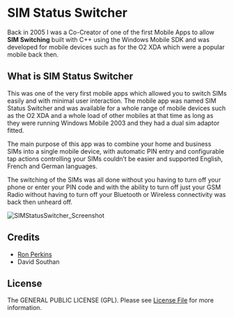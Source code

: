 # SIM Status Switcher

Back in 2005 I was a Co-Creator of one of the first Mobile Apps to allow **SIM Switching** built with C++ using the Windows Mobile SDK and was developed for mobile devices such as for the O2 XDA which were a popular mobile back then.

## What is SIM Status Switcher

This was one of the very first mobile apps which allowed you to switch SIMs easily and with minimal user interaction. The mobile app was named SIM Status Switcher and was available for a whole range of mobile devices such as the O2 XDA and a whole load of other mobiles at that time as long as they were running Windows Mobile 2003 and they had a dual sim adaptor fitted.

The main purpose of this app was to combine your home and business SIMs into a single mobile device, with automatic PIN entry and configurable tap actions controlling your SIMs couldn’t be easier and supported English, French and German languages.

The switching of the SIMs was all done without you having to turn off your phone or enter your PIN code and with the ability to turn off just your GSM Radio without having to turn off your Bluetooth or Wireless connectivity was back then unheard off. 

![SIMStatusSwitcher_Screenshot](https://ronperkins.com/SIMStatusSwitcher.gif)

## Credits

* [Ron Perkins](https://github.com/ronperkinsuk)
* David Southan

## License

The GENERAL PUBLIC LICENSE (GPL). Please see [License File](LICENSE) for more information.
